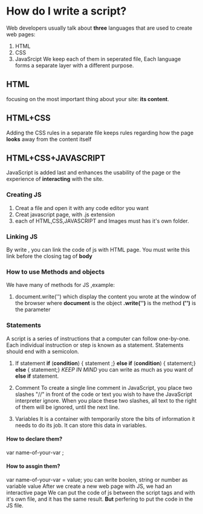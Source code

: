 # How do I write a script?
Web developers usually talk about **three** languages that are used to create web pages:
1. HTML
2. CSS
3. JavaSrcipt
We keep each of them in seperated file, Each language forms a separate layer with a different purpose. 

## HTML
focusing on the most important thing about your site: **its content**.
## HTML+CSS 
Adding the CSS rules in a separate file keeps rules regarding how the page **looks** away from the content itself 
## HTML+CSS+JAVASCRIPT 
 JavaScript is added last and enhances the usability of the page or the experience of **interacting** with the site. 

 ### Creating JS 
 1. Creat a file and open it with any code editor you want
 2. Creat javascript page, with .js extension
 3. each of HTML,CSS,JAVASCRIPT and Images must has it's own folder.
 
 ### Linking JS
 By write <script src='name-of-js-folder.js'></script>, you can link the code of js with HTML page.
 You must write this link before the closing tag of **body**

 ### How to use Methods and objects
 We have many of methods for JS ,example:
 1. document.write('') which display the content you wrote at the window of the browser
  where **document**  is the object
  **.write('')** is the method
  **('')** is the parameter

### Statements 
A script is a series of instructions that a computer can follow one-by-one. Each individual instruction or step is known as a statement. Statements should end with a semicolon. 
1. If statement 
**if** (**condition**) {
statement ;}
**else if** (**condition**) {
statement;}
**else** {
statement;}
*KEEP IN MIND* you can write as much as you want of **else if** statement.

2. Comment
To create a single line comment in JavaScript, you place two slashes "//" in front of the code or text you wish to have the JavaScript interpreter ignore. When you place these two slashes, all text to the right of them will be ignored, until the next line.

3. Variables
It is a container with temporarily store the bits of information it needs to do its job. 
It can store this data in variables. 
#### How to declare them?
var name-of-your-var ;
#### How to assgin them?
var name-of-your-var = value;
you can write boolen, string or number as variable value
After we create a new web page with JS, we had an interactive page
We can put the code of js between the script tags and with it's own file, and it has the same result.
**But** perfering to put the code in the JS file.
